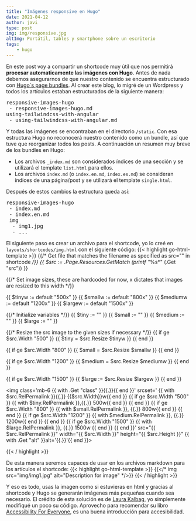 ```yaml
---
title: "Imágenes responsive en Hugo"
date: 2021-04-12
author: javi
type: post
img: img/responsive.jpg
altImg: Portátil, tables y smartphone sobre un escritorio
tags:
    - hugo
---
```

En este post voy a compartir un shortcode muy útil que nos permitirá **procesar automaticamente las imágenes con Hugo**. Antes de nada
debemos asegurarnos de que nuestro contenido se encuentra estructurado con [Hugo´s page bundles][1]. Al crear este blog, lo migré de
un Wordpress y todos los artículos estaban estructurados de la siguiente manera:
<pre>
responsive-images-hugo
 - responsive-images-hugo.md
using-tailwindcss-with-angular
 - using-tailwindcss-with-angular.md
</pre>
Y todas las imágenes se encontraban en el directorio `/static`. Con esa estructura Hugo no reconocerá nuestro contenido como un bundle,
así que tuve que reorganizar todos los posts. A continuación un resumen muy breve de los bundles en Hugo:
-   Los archivos `_index.md` son considerados índices de una sección y se utilizará el template `list.html` para ellos.
-   Los archivos `index.md` (o `index.en.md`, `index.es.md`) se consideran índices de una página/post y se utilizará el 
template `single.html`.

Después de estos cambios la estructura queda así:

<pre>
responsive-images-hugo
 - index.md
 - index.en.md
 img
  - img1.jpg
  - ...
</pre>

El siguiente paso es crear un archivo para el shortcode, yo lo creé en `layouts/shortcodes/img.html` con el siguiente código:
{{< highlight go-html-template >}}
{{/* Get file that matches the filename as specified as src="" in shortcode */}}
{{ $src := .Page.Resources.GetMatch (printf "*%s*" (.Get "src")) }}

{{/* Set image sizes, these are hardcoded for now, x dictates that images are resized to this width */}}

{{ $tinyw := default "500x" }}
{{ $smallw := default "800x" }}
{{ $mediumw := default "1200x" }}
{{ $largew := default "1500x" }}

{{/* Initialize variables */}}
{{ $tiny := "" }}
{{ $small := "" }}
{{ $medium := "" }}
{{ $large := "" }}

{{/* Resize the src image to the given sizes if necessary */}}
{{ if ge $src.Width "500" }}
{{ $tiny = $src.Resize $tinyw }}
{{ end }}

{{ if ge $src.Width "800" }}
{{ $small = $src.Resize $smallw }}
{{ end }}

{{ if ge $src.Width "1200" }}
{{ $medium = $src.Resize $mediumw }}
{{ end }}

{{ if ge $src.Width "1500" }}
{{ $large := $src.Resize $largew }}
{{ end }}

  <img
    class='mb-6 {{ with .Get "class" }}{{.}}{{ end }}'
    srcset='
    {{ with $src.RelPermalink }}{{.}} {{$src.Width}}w{{ end }}
    {{ if ge $src.Width "500" }}
      {{ with $tiny.RelPermalink }},{{.}} 500w{{ end }}
    {{ end }}
    {{ if ge $src.Width "800" }}
      {{ with $small.RelPermalink }}, {{.}} 800w{{ end }}
    {{ end }}
    {{ if ge $src.Width "1200" }}
      {{ with $medium.RelPermalink }}, {{.}} 1200w{{ end }}
    {{ end }}
    {{ if ge $src.Width "1500" }}
      {{ with $large.RelPermalink }}, {{.}} 1500w {{ end }}
    {{ end }}'
    src="{{ $src.RelPermalink }}"
    width="{{ $src.Width }}" height="{{ $src.Height }}"
    {{ with .Get "alt" }}alt='{{.}}'{{ end }}>

{{< / highlight >}}

De esta manera seremos capaces de usar en los archivos markdown para los artículos el shortcode:
{{< highlight go-html-template >}}
{{</* img src="img/img1.jpg" alt="Description for image" */>}}
{{< / highlight >}}

Y eso es todo, usas la imagen como si estuvieras en html y gracias al shortcode y Hugo se generarán imágenes más pequeñas
cuando sea necesario. El crédito de esta solución es de [Laura Kalbag][2], yo simplemente modifiqué un poco su código. Aprovecho
para recomendar su libro [Accessibility For Everyone][3], es una buena introducción para accesibilidad.

[1]: https://gohugo.io/content-management/page-bundles/
[2]: https://laurakalbag.com/processing-responsive-images-with-hugo/
[3]: https://abookapart.com/products/accessibility-for-everyone
